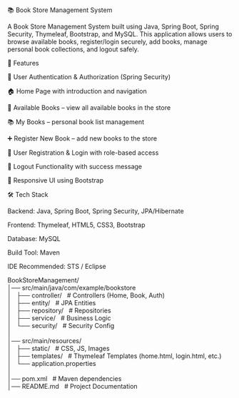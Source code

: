 📚 Book Store Management System

A Book Store Management System built using Java, Spring Boot, Spring Security, Thymeleaf, Bootstrap, and MySQL.
This application allows users to browse available books, register/login securely, add books, manage personal book collections, and logout safely.

🚀 Features

🔐 User Authentication & Authorization (Spring Security)

🏠 Home Page with introduction and navigation

📖 Available Books – view all available books in the store

📚 My Books – personal book list management

➕ Register New Book – add new books to the store

👤 User Registration & Login with role-based access

🚪 Logout Functionality with success message

🎨 Responsive UI using Bootstrap

🛠️ Tech Stack

Backend: Java, Spring Boot, Spring Security, JPA/Hibernate

Frontend: Thymeleaf, HTML5, CSS3, Bootstrap

Database: MySQL

Build Tool: Maven

IDE Recommended: STS / Eclipse


BookStoreManagement/ <br>
│── src/main/java/com/example/bookstore <br>
│ &nbsp;  ├── controller/ &nbsp;     # Controllers (Home, Book, Auth) <br>
│ &nbsp;  ├── entity/     &nbsp;     # JPA Entities <br>
│ &nbsp;  ├── repository/ &nbsp;     # Repositories <br>
│ &nbsp;  ├── service/    &nbsp;     # Business Logic <br>
│ &nbsp;  └── security/   &nbsp;     # Security Config <br>
│ <br>
│── src/main/resources/ <br>
│ &nbsp;  ├── static/     &nbsp;     # CSS, JS, Images <br>
│ &nbsp;  ├── templates/  &nbsp;     # Thymeleaf Templates (home.html, login.html, etc.) <br>
│ &nbsp;  └── application.properties <br>
│ <br>
│── pom.xml               &nbsp;     # Maven dependencies <br>
│── README.md             &nbsp;     # Project Documentation <br>
